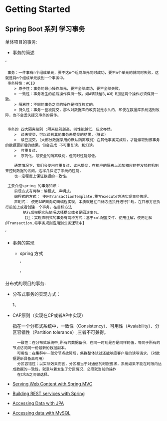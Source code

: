 # Getting Started

## Spring Boot 系列 学习事务

单体项目的事务:

* 事务的简述

‘

     事务：一件事有n个组成单元，要不这n个组成单元同时成功，要不n个单元的就同时失败，这就是将n个组成单元放到一个事务中。
     事务特性：ACID
        > 原子性：事务的最小操作单元，要不全部成功，要不全部失败。
        > 一致性：事务发生的前后操作保持一致。如A转钱给B,A减 B加这两个操作必须保持一致。
        > 隔离性：不同的事务之间的操作是相互独立的。
        > 持久性：事务一旦被提交，那么对数据库的改变就是永久的，即便在数据库系统遇到故障，也不会丢失提交事务的操作。
        
        
     事务的 四大隔离级别 :隔离级别越高，则性能越低，反之亦然。
        >  读未提交，可以读到其他事务未提交的结果，（脏读）
        >  读已提交，（大部分数据采用的默认隔离级别）在其他事务完成后，才能读取到该事务的数据更新后的结果。但会造成 不可重复读，和幻读。
        >  可重复读，
        >  序列化，最安全的隔离级别，但同时性能最低。
        
        通常情况下，我们会使用可重复读、读已提交，在相应的隔离上添加相应的并发锁的机制来控制数据的访问，这样几保证了系统的性能，
        也一定程度上保证数据的一致性。
        
     主要介绍spring 的事务知识：
        实现方式有两种：编程式、声明式。
        编程式的方式： 使用TransactionTemplate,重写execute方法实现事务管理。
        声明式： 使用AOP面向切面编程实现，本质就是在目标方法执行进行拦截，在目标方法执行前加上或者创建一个事务，在目标方法
            执行后根据实际情况选择提交或者是回滚事务。    
            【注：实现声明式的事务有两种方式：基于xml配置文件、使用注解，使用注解@Transaction,将事务规则应用到业务逻辑中】
            
’

* 事务的实现

    * spring 方式
    
        '
        
        '
     
   
    

分布式的项目的事务:

* 分布式事务的实现方式：
    
    1、


* CAP原则（实现在CP或者AP中实现）
    
    指在一个分布式系统中，一致性（Consistency）、可用性（Avaiability）、分区容错性（Partition tolerance）,三者不可兼得。
    
    
        一致性：在分布式系统中,所有的数据备份，在同一时刻是否是同样的值，等同于所有的节点访问同一份最新的数据副本。
        可用性：在集群中一部分节点故障后，集群整体试过还能响应客户端的读写请求，（对数据更新具备高可用）
        分区容错性：以实际效果而言，分区相当于对通信的时限要求，系统如果不能在时限内达成数据的一致性，就意味着发生了分区情况，必须就当前的操作
        在C和A之间做选择。



* [Serving Web Content with Spring MVC](https://spring.io/guides/gs/serving-web-content/)




* [Building REST services with Spring](https://spring.io/guides/tutorials/bookmarks/)




* [Accessing Data with JPA](https://spring.io/guides/gs/accessing-data-jpa/)




* [Accessing data with MySQL](https://spring.io/guides/gs/accessing-data-mysql/)


